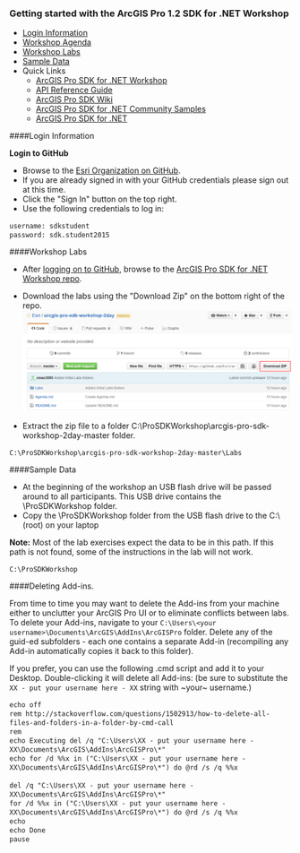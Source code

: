 ### Getting started with the ArcGIS Pro 1.2 SDK for .NET Workshop

* [Login Information](#login-information)
* [Workshop Agenda](Agenda.md)
* [Workshop Labs](#workshop-labs)
* [Sample Data](#sample-data)
* Quick Links
	* [ArcGIS Pro SDK for .NET Workshop](https://github.com/Esri/arcgis-pro-sdk-workshop-2day)
	* [API Reference Guide](http://pro.arcgis.com/en/pro-app/sdk/api-reference/webframedesktop.html)
	* [ArcGIS Pro SDK Wiki](https://github.com/Esri/arcgis-pro-sdk/wiki)
	* [ArcGIS Pro SDK for .NET Community Samples](https://github.com/Esri/arcgis-pro-sdk-community-samples)
	* [ArcGIS Pro SDK for .NET](http://pro.arcgis.com/en/pro-app/sdk/)


####Login Information

**Login to GitHub**   
* Browse to the [Esri Organization on GitHub](https://github.com/Esri/).
* If you are already signed in with your GitHub credentials please sign out at this time.
* Click the "Sign In" button on the top right.
* Use the following credentials to log in:  

```
username: sdkstudent 
password: sdk.student2015 
```

####Workshop Labs

* After [logging on to GitHub](#login-information), browse to the [ArcGIS Pro SDK for .NET Workshop repo](https://github.com/Esri/arcgis-pro-sdk-workshop-2day).  
* Download the labs using the "Download Zip" on the bottom right of the repo.  
![download-zip](Images/download-zip.png)  

* Extract the zip file to a folder C:\ProSDKWorkshop\arcgis-pro-sdk-workshop-2day-master folder.


```
C:\ProSDKWorkshop\arcgis-pro-sdk-workshop-2day-master\Labs  
```

####Sample Data

* At the beginning of the workshop an USB flash drive will be passed around to all participants.  This USB drive contains the \ProSDKWorkshop folder.
* Copy the \ProSDKWorkshop folder from the USB flash drive to the C:\ (root) on your laptop  

**Note:**  Most of the lab exercises expect the data to be in this path. If this path is not found, some of the instructions in the lab will not work.  

```
C:\ProSDKWorkshop 
```

####Deleting Add-ins.

From time to time you may want to delete the Add-ins from your machine either to unclutter your ArcGIS Pro UI or to eliminate conflicts between labs. To delete your Add-ins, navigate to your `C:\Users\<your username>\Documents\ArcGIS\AddIns\ArcGISPro` folder. Delete any of the guid-ed subfolders - each one contains a separate Add-in (recompiling any Add-in automatically copies it back to this folder).

If you prefer, you can use the following .cmd script and add it to your Desktop. Double-clicking it will delete all Add-ins:
(be sure to substitute the `XX - put your username here - XX` string with ~your~ username.)

```
echo off
rem http://stackoverflow.com/questions/1502913/how-to-delete-all-files-and-folders-in-a-folder-by-cmd-call
rem
echo Executing del /q "C:\Users\XX - put your username here - XX\Documents\ArcGIS\AddIns\ArcGISPro\*"
echo for /d %%x in ("C:\Users\XX - put your username here - XX\Documents\ArcGIS\AddIns\ArcGISPro\*") do @rd /s /q %%x

del /q "C:\Users\XX - put your username here - XX\Documents\ArcGIS\AddIns\ArcGISPro\*"
for /d %%x in ("C:\Users\XX - put your username here - XX\Documents\ArcGIS\AddIns\ArcGISPro\*") do @rd /s /q %%x
echo
echo Done
pause
```



